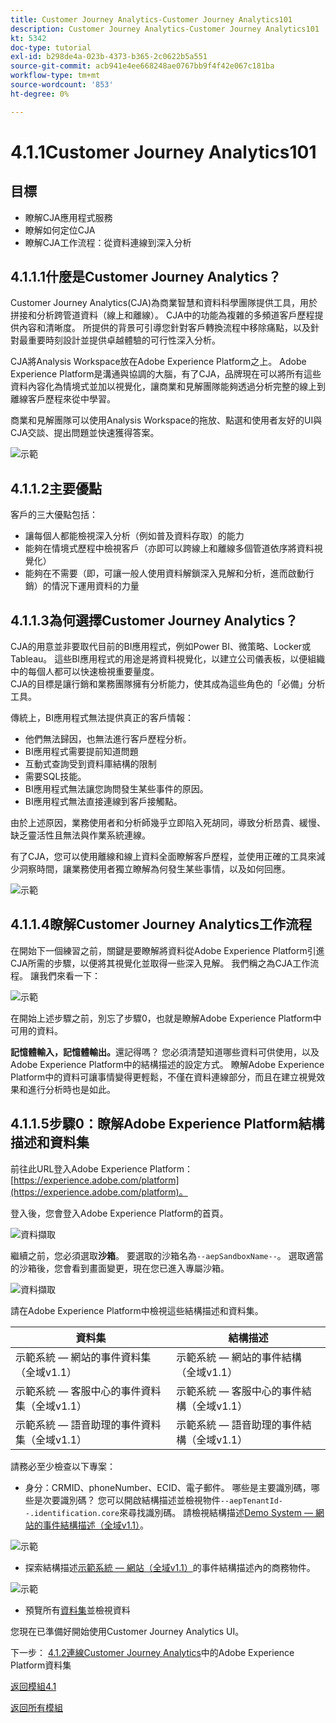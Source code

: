 ```yaml
---
title: Customer Journey Analytics-Customer Journey Analytics101
description: Customer Journey Analytics-Customer Journey Analytics101
kt: 5342
doc-type: tutorial
exl-id: b298de4a-023b-4373-b365-2c0622b5a551
source-git-commit: acb941e4ee668248ae0767bb9f4f42e067c181ba
workflow-type: tm+mt
source-wordcount: '853'
ht-degree: 0%

---
```


# 4.1.1Customer Journey Analytics101

## 目標

- 瞭解CJA應用程式服務
- 瞭解如何定位CJA
- 瞭解CJA工作流程：從資料連線到深入分析

## 4.1.1.1什麼是Customer Journey Analytics？

Customer Journey Analytics(CJA)為商業智慧和資料科學團隊提供工具，用於拼接和分析跨管道資料（線上和離線）。 CJA中的功能為複雜的多頻道客戶歷程提供內容和清晰度。 所提供的背景可引導您針對客戶轉換流程中移除痛點，以及針對最重要時刻設計並提供卓越體驗的可行性深入分析。

CJA將Analysis Workspace放在Adobe Experience Platform之上。 Adobe Experience Platform是溝通與協調的大腦，有了CJA，品牌現在可以將所有這些資料內容化為情境式並加以視覺化，讓商業和見解團隊能夠透過分析完整的線上到離線客戶歷程來從中學習。

商業和見解團隊可以使用Analysis Workspace的拖放、點選和使用者友好的UI與CJA交談、提出問題並快速獲得答案。

![示範](./images/cja-adv-analysis1.png)

## 4.1.1.2主要優點

客戶的三大優點包括：

- 讓每個人都能檢視深入分析（例如普及資料存取）的能力
- 能夠在情境式歷程中檢視客戶（亦即可以跨線上和離線多個管道依序將資料視覺化）
- 能夠在不需要（即，可讓一般人使用資料解鎖深入見解和分析，進而啟動行銷）的情況下運用資料的力量

## 4.1.1.3為何選擇Customer Journey Analytics？

CJA的用意並非要取代目前的BI應用程式，例如Power BI、微策略、Locker或Tableau。 這些BI應用程式的用途是將資料視覺化，以建立公司儀表板，以便組織中的每個人都可以快速檢視重要量度。\
CJA的目標是讓行銷和業務團隊擁有分析能力，使其成為這些角色的「必備」分析工具。

傳統上，BI應用程式無法提供真正的客戶情報：

- 他們無法歸因，也無法進行客戶歷程分析。
- BI應用程式需要提前知道問題
- 互動式查詢受到資料庫結構的限制
- 需要SQL技能。
- BI應用程式無法讓您詢問發生某些事件的原因。
- BI應用程式無法直接連線到客戶接觸點。

由於上述原因，業務使用者和分析師幾乎立即陷入死胡同，導致分析昂貴、緩慢、缺乏靈活性且無法與作業系統連線。

有了CJA，您可以使用離線和線上資料全面瞭解客戶歷程，並使用正確的工具來減少洞察時間，讓業務使用者獨立瞭解為何發生某些事情，以及如何回應。

![示範](./images/cja-use-case.png)

## 4.1.1.4瞭解Customer Journey Analytics工作流程

在開始下一個練習之前，關鍵是要瞭解將資料從Adobe Experience Platform引進CJA所需的步驟，以便將其視覺化並取得一些深入見解。 我們稱之為CJA工作流程。 讓我們來看一下：

![示範](./images/cja-work-flow.jpg)

在開始上述步驟之前，別忘了步驟0，也就是瞭解Adobe Experience Platform中可用的資料。

**記憶體輸入，記憶體輸出。**&#x200B;還記得嗎？ 您必須清楚知道哪些資料可供使用，以及Adobe Experience Platform中的結構描述的設定方式。 瞭解Adobe Experience Platform中的資料可讓事情變得更輕鬆，不僅在資料連線部分，而且在建立視覺效果和進行分析時也是如此。

## 4.1.1.5步驟0：瞭解Adobe Experience Platform結構描述和資料集

前往此URL登入Adobe Experience Platform： [https://experience.adobe.com/platform](https://experience.adobe.com/platform)。

登入後，您會登入Adobe Experience Platform的首頁。

![資料擷取](./../../../modules/datacollection/module1.2/images/home.png)

繼續之前，您必須選取&#x200B;**沙箱**。 要選取的沙箱名為``--aepSandboxName--``。 選取適當的沙箱後，您會看到畫面變更，現在您已進入專屬沙箱。

![資料擷取](./../../../modules/datacollection/module1.2/images/sb1.png)

請在Adobe Experience Platform中檢視這些結構描述和資料集。

| 資料集 | 結構描述 |
| ----------------- |-------------| 
| 示範系統 — 網站的事件資料集（全域v1.1） | 示範系統 — 網站的事件結構（全域v1.1） |
| 示範系統 — 客服中心的事件資料集（全域v1.1） | 示範系統 — 客服中心的事件結構（全域v1.1） |
| 示範系統 — 語音助理的事件資料集（全域v1.1） | 示範系統 — 語音助理的事件結構（全域v1.1） |

請務必至少檢查以下專案：

- 身分：CRMID、phoneNumber、ECID、電子郵件。 哪些是主要識別碼，哪些是次要識別碼？
您可以開啟結構描述並檢視物件`--aepTenantId--.identification.core`來尋找識別碼。 請檢視結構描述[Demo System — 網站的事件結構描述（全域v1.1）](https://experience.adobe.com/platform/schema)。

![示範](./images/identity.png)

- 探索結構描述[示範系統 — 網站（全域v1.1）](https://experience.adobe.com/platform/schema)的事件結構描述內的商務物件。

![示範](./images/commerce.png)

- 預覽所有[資料集](https://experience.adobe.com/platform/dataset/browse?limit=50&page=1&sortDescending=1&sortField=created)並檢視資料

您現在已準備好開始使用Customer Journey Analytics UI。

下一步： [4.1.2連線Customer Journey Analytics](./ex2.md)中的Adobe Experience Platform資料集

[返回模組4.1](./customer-journey-analytics-build-a-dashboard.md)

[返回所有模組](../../../overview.md)
